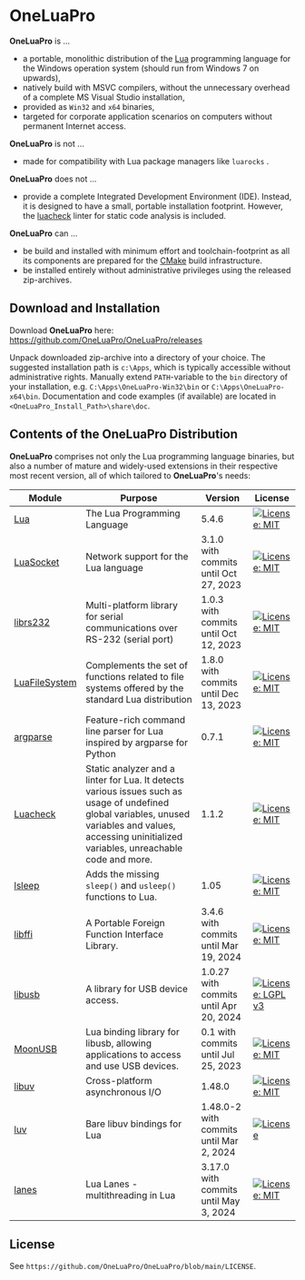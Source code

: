 # OneLuaPro
**OneLuaPro** is ...

- a portable, monolithic distribution of the [Lua](http://www.lua.org/) programming language for the Windows operation system (should run from Windows 7 on upwards),
- natively build with MSVC compilers, without the unnecessary overhead of a complete MS Visual Studio installation,
- provided as `Win32` and `x64` binaries,
- targeted for corporate application scenarios on computers without permanent Internet access.

**OneLuaPro** is not ...

- made for compatibility with Lua package managers like `luarocks` .

**OneLuaPro** does not ...

- provide a complete Integrated Development Environment (IDE). Instead, it is designed to have a small, portable installation footprint. However, the [luacheck](https://github.com/OneLuaPro/luacheck) linter for static code analysis is included.

**OneLuaPro** can ...

- be build and installed with minimum effort and toolchain-footprint as all its components are prepared for the [CMake](https://cmake.org/) build infrastructure.
- be installed entirely without administrative privileges using the released zip-archives.

## Download and Installation

Download **OneLuaPro** here: https://github.com/OneLuaPro/OneLuaPro/releases

Unpack downloaded zip-archive into a directory of your choice. The suggested installation path is `c:\Apps`, which is typically accessible without administrative rights. Manually extend `PATH`-variable to the `bin` directory of your installation, e.g. `C:\Apps\OneLuaPro-Win32\bin` or `C:\Apps\OneLuaPro-x64\bin`. Documentation and code examples (if available) are located in `<OneLuaPro_Install_Path>\share\doc`.

## Contents of the OneLuaPro Distribution

**OneLuaPro** comprises not only the Lua programming language binaries, but also a number of mature and widely-used extensions in their respective most recent version, all of which tailored to **OneLuaPro**'s needs:

| Module                                                      | Purpose                                                      | Version                                 | License                                                      |
| ----------------------------------------------------------- | ------------------------------------------------------------ | --------------------------------------- | ------------------------------------------------------------ |
| [Lua](https://github.com/KritzelKratzel/lua)                | The Lua Programming Language                                 | 5.4.6                                   | [![License: MIT](https://img.shields.io/badge/License-MIT-yellow.svg)](https://opensource.org/licenses/MIT) |
| [LuaSocket](https://github.com/OneLuaPro/luasocket)         | Network support for the Lua language                         | 3.1.0 with commits until Oct 27, 2023   | [![License: MIT](https://img.shields.io/badge/License-MIT-yellow.svg)](https://opensource.org/licenses/MIT) |
| [librs232](https://github.com/OneLuaPro/librs232)           | Multi-platform library for serial communications over RS-232 (serial port) | 1.0.3 with commits until Oct 12, 2023   | [![License: MIT](https://img.shields.io/badge/License-MIT-yellow.svg)](https://opensource.org/licenses/MIT) |
| [LuaFileSystem](https://github.com/OneLuaPro/luafilesystem) | Complements the set of functions related to file systems offered by the standard Lua distribution | 1.8.0 with commits until  Dec 13, 2023  | [![License: MIT](https://img.shields.io/badge/License-MIT-yellow.svg)](https://opensource.org/licenses/MIT) |
| [argparse](https://github.com/OneLuaPro/argparse)           | Feature-rich command line parser for Lua inspired by argparse for Python | 0.7.1                                   | [![License: MIT](https://img.shields.io/badge/License-MIT-yellow.svg)](https://opensource.org/licenses/MIT) |
| [Luacheck](https://github.com/OneLuaPro/luacheck)           | Static analyzer and a linter for Lua. It detects various issues such as usage of undefined global variables, unused variables and values, accessing uninitialized variables, unreachable code and more. | 1.1.2                                   | [![License: MIT](https://img.shields.io/badge/License-MIT-yellow.svg)](https://opensource.org/licenses/MIT) |
| [lsleep](https://github.com/OneLuaPro/lsleep)               | Adds the missing `sleep()` and `usleep()` functions to Lua.  | 1.05                                    | [![License: MIT](https://img.shields.io/badge/License-MIT-yellow.svg)](https://opensource.org/licenses/MIT) |
| [libffi](https://github.com/OneLuaPro/libffi)               | A Portable Foreign Function Interface Library.               | 3.4.6 with commits until Mar 19, 2024   | [![License: MIT](https://img.shields.io/badge/License-MIT-yellow.svg)](https://opensource.org/licenses/MIT) |
| [libusb](https://github.com/OneLuaPro/libusb)               | A library for USB device access.                             | 1.0.27 with commits until Apr 20, 2024  | [![License: LGPL v3](https://img.shields.io/badge/License-LGPL_v3-blue.svg)](https://www.gnu.org/licenses/lgpl-3.0) |
| [MoonUSB](https://github.com/OneLuaPro/moonusb)             | Lua binding library for libusb, allowing applications to access and use USB devices. | 0.1 with commits until Jul 25, 2023     | [![License: MIT](https://img.shields.io/badge/License-MIT-yellow.svg)](https://opensource.org/licenses/MIT) |
| [libuv](https://github.com/libuv/libuv)                     | Cross-platform asynchronous I/O                              | 1.48.0                                  | [![License: MIT](https://img.shields.io/badge/License-MIT-yellow.svg)](https://opensource.org/licenses/MIT) |
| [luv](https://github.com/OneLuaPro/luv)                     | Bare libuv bindings for Lua                                  | 1.48.0-2 with commits until Mar 2, 2024 | [![License](https://img.shields.io/badge/License-Apache_2.0-blue.svg)](https://opensource.org/licenses/Apache-2.0) |
| [lanes](https://github.com/OneLuaPro/lanes)                 | Lua Lanes - multithreading in Lua                            | 3.17.0 with commits until May 3, 2024   | [![License: MIT](https://img.shields.io/badge/License-MIT-yellow.svg)](https://opensource.org/licenses/MIT) |

## License

See `https://github.com/OneLuaPro/OneLuaPro/blob/main/LICENSE`.
